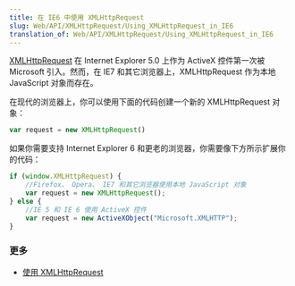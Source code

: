 ```yaml
---
title: 在 IE6 中使用 XMLHttpRequest
slug: Web/API/XMLHttpRequest/Using_XMLHttpRequest_in_IE6
translation_of: Web/API/XMLHttpRequest/Using_XMLHttpRequest_in_IE6
---
```

[XMLHttpRequest](/zh-CN/DOM/XMLHttpRequest) 在 Internet Explorer 5.0 上作为 ActiveX 控件第一次被 Microsoft 引入。然而，在 IE7 和其它浏览器上，XMLHttpRequest 作为本地 JavaScript 对象而存在。

在现代的浏览器上，你可以使用下面的代码创建一个新的 XMLHttpRequest 对象：

```js
var request = new XMLHttpRequest()
```

如果你需要支持 Internet Explorer 6 和更老的浏览器，你需要像下方所示扩展你的代码：

```js
if (window.XMLHttpRequest) {
    //Firefox、 Opera、 IE7 和其它浏览器使用本地 JavaScript 对象
    var request = new XMLHttpRequest();
} else {
    //IE 5 和 IE 6 使用 ActiveX 控件
    var request = new ActiveXObject("Microsoft.XMLHTTP");
}
```

### 更多

- [使用 XMLHttpRequest](/zh-CN/DOM/XMLHttpRequest/Using_XMLHttpRequest)
